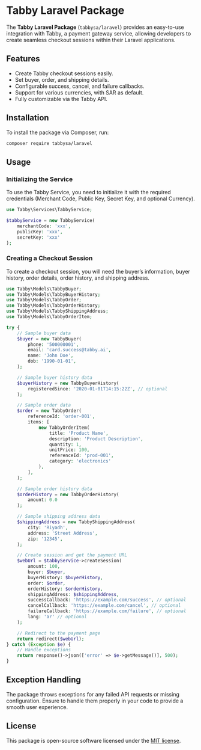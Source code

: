 # Tabby Laravel Package

The **Tabby Laravel Package** (`tabbysa/laravel`) provides an easy-to-use integration with Tabby, a payment gateway service, allowing developers to create seamless checkout sessions within their Laravel applications.

## Features

- Create Tabby checkout sessions easily.
- Set buyer, order, and shipping details.
- Configurable success, cancel, and failure callbacks.
- Support for various currencies, with SAR as default.
- Fully customizable via the Tabby API.

## Installation

To install the package via Composer, run:

```bash
composer require tabbysa/laravel
```

## Usage

### Initializing the Service

To use the Tabby Service, you need to initialize it with the required credentials (Merchant Code, Public Key, Secret Key, and optional Currency).

```php
use Tabby\Services\TabbyService;

$tabbyService = new TabbyService(
    merchantCode: 'xxx',
    publicKey: 'xxx',
    secretKey: 'xxx'
);
```

### Creating a Checkout Session

To create a checkout session, you will need the buyer’s information, buyer history, order details, order history, and shipping address.

```php
use Tabby\Models\TabbyBuyer;
use Tabby\Models\TabbyBuyerHistory;
use Tabby\Models\TabbyOrder;
use Tabby\Models\TabbyOrderHistory;
use Tabby\Models\TabbyShippingAddress;
use Tabby\Models\TabbyOrderItem;

try {
    // Sample buyer data
    $buyer = new TabbyBuyer(
        phone: '500000001',
        email: 'card.success@tabby.ai',
        name: 'John Doe',
        dob: '1990-01-01',
    );

    // Sample buyer history data
    $buyerHistory = new TabbyBuyerHistory(
        registeredSince: '2020-01-01T14:15:22Z', // optional
    );

    // Sample order data
    $order = new TabbyOrder(
        referenceId: 'order-001',
        items: [
            new TabbyOrderItem(
                title: 'Product Name',
                description: 'Product Description',
                quantity: 1,
                unitPrice: 100,
                referenceId: 'prod-001',
                category: 'electronics'
            ),
        ],
    );

    // Sample order history data
    $orderHistory = new TabbyOrderHistory(
        amount: 0.0
    );

    // Sample shipping address data
    $shippingAddress = new TabbyShippingAddress(
        city: 'Riyadh',
        address: 'Street Address',
        zip: '12345',
    );

    // Create session and get the payment URL
    $webUrl = $tabbyService->createSession(
        amount: 100,
        buyer: $buyer,
        buyerHistory: $buyerHistory,
        order: $order,
        orderHistory: $orderHistory,
        shippingAddress: $shippingAddress,
        successCallback: 'https://example.com/success', // optional
        cancelCallback: 'https://example.com/cancel', // optional
        failureCallback: 'https://example.com/failure', // optional
        lang: 'ar' // optional
    );

    // Redirect to the payment page
    return redirect($webUrl);
} catch (Exception $e) {
    // Handle exceptions
    return response()->json(['error' => $e->getMessage()], 500);
}
```

## Exception Handling

The package throws exceptions for any failed API requests or missing configuration. Ensure to handle them properly in your code to provide a smooth user experience.

## License

This package is open-source software licensed under the [MIT license](LICENSE).
